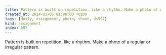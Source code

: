 ```yaml
---
title: Pattern is built on repetition, like a rhythm. Make a photo of a regular or irregular pattern.
created_at: 2014-01-06 01:00:00 +0100
tags: [daily, assignment, photo, shoot, ds597]
kind: assignment
index: 597
---
```


Pattern is built on repetition, like a rhythm. Make a photo of a regular or irregular pattern.
